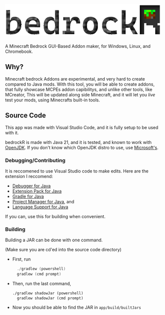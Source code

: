 # ![bedrockR](https://raw.githubusercontent.com/xFN10x/bedrockR/refs/heads/master/app/src/main/resources/ui/BrandingFullWShadow.png)

A Minecraft Bedrock GUI-Based Addon maker, for Windows, Linux, and Chromebook. 

## Why?

Minecraft bedrock Addons are experimental, and very hard to create compared to Java mods. With this tool, you will be able to create addons, that fully showcase MCPEs addon capibilitys, and unlike other tools, like MCreator, This will be updated along side Minecraft, and it will let you *live* test your mods, using Minecrafts built-in tools.

## Source Code

This app was made with Visual Studio Code, and it is fully setup to be used with it.

bedrockR is made with Java 21, and it is tested, and known to work with [OpenJDK](https://openjdk.org/). If you don't know which OpenJDK distro to use, use [Microsoft's](https://learn.microsoft.com/en-ca/java/openjdk/download#openjdk-21).

### Debugging/Contributing

It is reccomened to use Visual Studio code to make edits. Here are the extension I reccomend:

- [Debugger for Java](https://marketplace.visualstudio.com/items?itemName=vscjava.vscode-java-debug)
- [Extension Pack for Java](https://marketplace.visualstudio.com/items?itemName=vscjava.vscode-java-pack)
- [Gradle for Java](https://marketplace.visualstudio.com/items?itemName=vscjava.vscode-gradle)
- [Project Manager for Java](https://marketplace.visualstudio.com/items?itemName=vscjava.vscode-java-dependency), and
- [Language Support for Java](https://marketplace.visualstudio.com/items?itemName=redhat.java)

If you can, use this for building when convenient.


### Building

Building a JAR can be done with one command.

(Make sure you are cd'ed into the source code directory)
- First, run
  ```powershell
    ./gradlew (powershell)
    gradlew (cmd prompt)
  ```
- Then, run the last command,
  ```
  ./gradlew shadowJar (powershell)
    gradlew shadowJar (cmd prompt)
  ```
- Now you should be able to find the JAR in `app/build/builtJars`






